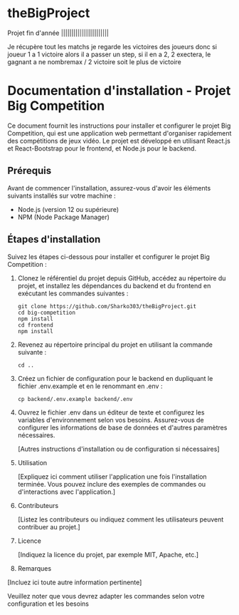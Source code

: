 # theBigProject
 Projet fin d'année
|||||||||||||||||||||||

Je récupère tout les matchs je regarde les victoires des joueurs donc si joueur 1 a 1 victoire alors il a passer un step, si il en a 2, 2 exectera, le gagnant a ne nombremax / 2 victoire soit le plus de victoire

# Documentation d'installation - Projet Big Competition

Ce document fournit les instructions pour installer et configurer le projet Big Competition, qui est une application web permettant d'organiser rapidement des compétitions de jeux vidéo. Le projet est développé en utilisant React.js et React-Bootstrap pour le frontend, et Node.js pour le backend.

## Prérequis

Avant de commencer l'installation, assurez-vous d'avoir les éléments suivants installés sur votre machine :

- Node.js (version 12 ou supérieure)
- NPM (Node Package Manager)

## Étapes d'installation

Suivez les étapes ci-dessous pour installer et configurer le projet Big Competition :

1. Clonez le référentiel du projet depuis GitHub, accédez au répertoire du projet, et installez les dépendances du backend et du frontend en exécutant les commandes suivantes :

   ```shell
   git clone https://github.com/Sharko303/theBigProject.git
   cd big-competition
   npm install
   cd frontend
   npm install
   ```
2. Revenez au répertoire principal du projet en utilisant la commande suivante :

    ```shell
    cd ..
    ```

3. Créez un fichier de configuration pour le backend en dupliquant le fichier .env.example et en le renommant en .env :

    ```shell
    cp backend/.env.example backend/.env
    ```

4. Ouvrez le fichier .env dans un éditeur de texte et configurez les variables d'environnement selon vos besoins. Assurez-vous de configurer les informations de base de données et d'autres paramètres nécessaires.

    [Autres instructions d'installation ou de configuration si nécessaires]

5. Utilisation

    [Expliquez ici comment utiliser l'application une fois l'installation terminée. Vous pouvez inclure des exemples de commandes ou d'interactions avec l'application.]

6. Contributeurs

    [Listez les contributeurs ou indiquez comment les utilisateurs peuvent contribuer au projet.]

7. Licence

    [Indiquez la licence du projet, par exemple MIT, Apache, etc.]

8. Remarques

[Incluez ici toute autre information pertinente]

Veuillez noter que vous devrez adapter les commandes selon votre configuration et les besoins 